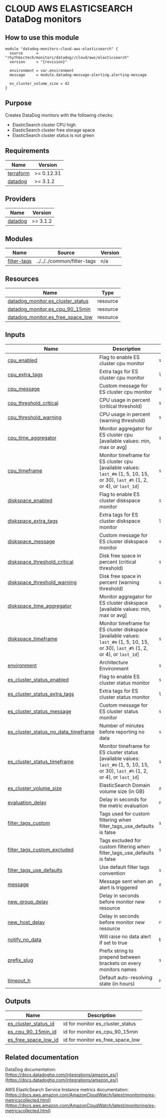 # CLOUD AWS ELASTICSEARCH DataDog monitors

## How to use this module

```hcl
module "datadog-monitors-cloud-aws-elasticsearch" {
  source      = "rhythmictech/monitors/datadog//cloud/aws/elasticsearch"
  version     = "{revision}"

  environment = var.environment
  message     = module.datadog-message-alerting.alerting-message

  es_cluster_volume_size = 42
}

```

## Purpose

Creates DataDog monitors with the following checks:

- ElasticSearch cluster CPU high
- ElasticSearch cluster free storage space
- ElasticSearch cluster status is not green

<!-- BEGIN_TF_DOCS -->
## Requirements

| Name | Version |
|------|---------|
| <a name="requirement_terraform"></a> [terraform](#requirement\_terraform) | >= 0.12.31 |
| <a name="requirement_datadog"></a> [datadog](#requirement\_datadog) | >= 3.1.2 |

## Providers

| Name | Version |
|------|---------|
| <a name="provider_datadog"></a> [datadog](#provider\_datadog) | >= 3.1.2 |

## Modules

| Name | Source | Version |
|------|--------|---------|
| <a name="module_filter-tags"></a> [filter-tags](#module\_filter-tags) | ../../../common/filter-tags | n/a |

## Resources

| Name | Type |
|------|------|
| [datadog_monitor.es_cluster_status](https://registry.terraform.io/providers/DataDog/datadog/latest/docs/resources/monitor) | resource |
| [datadog_monitor.es_cpu_90_15min](https://registry.terraform.io/providers/DataDog/datadog/latest/docs/resources/monitor) | resource |
| [datadog_monitor.es_free_space_low](https://registry.terraform.io/providers/DataDog/datadog/latest/docs/resources/monitor) | resource |

## Inputs

| Name | Description | Type | Default | Required |
|------|-------------|------|---------|:--------:|
| <a name="input_cpu_enabled"></a> [cpu\_enabled](#input\_cpu\_enabled) | Flag to enable ES cluster cpu monitor | `string` | `"true"` | no |
| <a name="input_cpu_extra_tags"></a> [cpu\_extra\_tags](#input\_cpu\_extra\_tags) | Extra tags for ES cluster cpu monitor | `list(string)` | `[]` | no |
| <a name="input_cpu_message"></a> [cpu\_message](#input\_cpu\_message) | Custom message for ES cluster cpu monitor | `string` | `""` | no |
| <a name="input_cpu_threshold_critical"></a> [cpu\_threshold\_critical](#input\_cpu\_threshold\_critical) | CPU usage in percent (critical threshold) | `string` | `"90"` | no |
| <a name="input_cpu_threshold_warning"></a> [cpu\_threshold\_warning](#input\_cpu\_threshold\_warning) | CPU usage in percent (warning threshold) | `string` | `"80"` | no |
| <a name="input_cpu_time_aggregator"></a> [cpu\_time\_aggregator](#input\_cpu\_time\_aggregator) | Monitor aggregator for ES cluster cpu [available values: min, max or avg] | `string` | `"min"` | no |
| <a name="input_cpu_timeframe"></a> [cpu\_timeframe](#input\_cpu\_timeframe) | Monitor timeframe for ES cluster cpu [available values: `last_#m` (1, 5, 10, 15, or 30), `last_#h` (1, 2, or 4), or `last_1d`] | `string` | `"last_15m"` | no |
| <a name="input_diskspace_enabled"></a> [diskspace\_enabled](#input\_diskspace\_enabled) | Flag to enable ES cluster diskspace monitor | `string` | `"true"` | no |
| <a name="input_diskspace_extra_tags"></a> [diskspace\_extra\_tags](#input\_diskspace\_extra\_tags) | Extra tags for ES cluster diskspace monitor | `list(string)` | `[]` | no |
| <a name="input_diskspace_message"></a> [diskspace\_message](#input\_diskspace\_message) | Custom message for ES cluster diskspace monitor | `string` | `""` | no |
| <a name="input_diskspace_threshold_critical"></a> [diskspace\_threshold\_critical](#input\_diskspace\_threshold\_critical) | Disk free space in percent (critical threshold) | `string` | `"10"` | no |
| <a name="input_diskspace_threshold_warning"></a> [diskspace\_threshold\_warning](#input\_diskspace\_threshold\_warning) | Disk free space in percent (warning threshold) | `string` | `"20"` | no |
| <a name="input_diskspace_time_aggregator"></a> [diskspace\_time\_aggregator](#input\_diskspace\_time\_aggregator) | Monitor aggregator for ES cluster diskspace [available values: min, max or avg] | `string` | `"max"` | no |
| <a name="input_diskspace_timeframe"></a> [diskspace\_timeframe](#input\_diskspace\_timeframe) | Monitor timeframe for ES cluster diskspace [available values: `last_#m` (1, 5, 10, 15, or 30), `last_#h` (1, 2, or 4), or `last_1d`] | `string` | `"last_15m"` | no |
| <a name="input_environment"></a> [environment](#input\_environment) | Architecture Environment | `string` | n/a | yes |
| <a name="input_es_cluster_status_enabled"></a> [es\_cluster\_status\_enabled](#input\_es\_cluster\_status\_enabled) | Flag to enable ES cluster status monitor | `string` | `"true"` | no |
| <a name="input_es_cluster_status_extra_tags"></a> [es\_cluster\_status\_extra\_tags](#input\_es\_cluster\_status\_extra\_tags) | Extra tags for ES cluster status monitor | `list(string)` | `[]` | no |
| <a name="input_es_cluster_status_message"></a> [es\_cluster\_status\_message](#input\_es\_cluster\_status\_message) | Custom message for ES cluster status monitor | `string` | `""` | no |
| <a name="input_es_cluster_status_no_data_timeframe"></a> [es\_cluster\_status\_no\_data\_timeframe](#input\_es\_cluster\_status\_no\_data\_timeframe) | Number of minutes before reporting no data | `string` | `60` | no |
| <a name="input_es_cluster_status_timeframe"></a> [es\_cluster\_status\_timeframe](#input\_es\_cluster\_status\_timeframe) | Monitor timeframe for ES cluster status [available values: `last_#m` (1, 5, 10, 15, or 30), `last_#h` (1, 2, or 4), or `last_1d`] | `string` | `"last_30m"` | no |
| <a name="input_es_cluster_volume_size"></a> [es\_cluster\_volume\_size](#input\_es\_cluster\_volume\_size) | ElasticSearch Domain volume size (in GB) | `any` | n/a | yes |
| <a name="input_evaluation_delay"></a> [evaluation\_delay](#input\_evaluation\_delay) | Delay in seconds for the metric evaluation | `number` | `900` | no |
| <a name="input_filter_tags_custom"></a> [filter\_tags\_custom](#input\_filter\_tags\_custom) | Tags used for custom filtering when filter\_tags\_use\_defaults is false | `string` | `"*"` | no |
| <a name="input_filter_tags_custom_excluded"></a> [filter\_tags\_custom\_excluded](#input\_filter\_tags\_custom\_excluded) | Tags excluded for custom filtering when filter\_tags\_use\_defaults is false | `string` | `""` | no |
| <a name="input_filter_tags_use_defaults"></a> [filter\_tags\_use\_defaults](#input\_filter\_tags\_use\_defaults) | Use default filter tags convention | `string` | `"true"` | no |
| <a name="input_message"></a> [message](#input\_message) | Message sent when an alert is triggered | `any` | n/a | yes |
| <a name="input_new_group_delay"></a> [new\_group\_delay](#input\_new\_group\_delay) | Delay in seconds before monitor new resource | `number` | `300` | no |
| <a name="input_new_host_delay"></a> [new\_host\_delay](#input\_new\_host\_delay) | Delay in seconds before monitor new resource | `number` | `300` | no |
| <a name="input_notify_no_data"></a> [notify\_no\_data](#input\_notify\_no\_data) | Will raise no data alert if set to true | `bool` | `true` | no |
| <a name="input_prefix_slug"></a> [prefix\_slug](#input\_prefix\_slug) | Prefix string to prepend between brackets on every monitors names | `string` | `""` | no |
| <a name="input_timeout_h"></a> [timeout\_h](#input\_timeout\_h) | Default auto-resolving state (in hours) | `number` | `0` | no |

## Outputs

| Name | Description |
|------|-------------|
| <a name="output_es_cluster_status_id"></a> [es\_cluster\_status\_id](#output\_es\_cluster\_status\_id) | id for monitor es\_cluster\_status |
| <a name="output_es_cpu_90_15min_id"></a> [es\_cpu\_90\_15min\_id](#output\_es\_cpu\_90\_15min\_id) | id for monitor es\_cpu\_90\_15min |
| <a name="output_es_free_space_low_id"></a> [es\_free\_space\_low\_id](#output\_es\_free\_space\_low\_id) | id for monitor es\_free\_space\_low |
<!-- END_TF_DOCS -->
## Related documentation

DataDog documentation: [https://docs.datadoghq.com/integrations/amazon_es/](https://docs.datadoghq.com/integrations/amazon_es/)

AWS ElasticSearch Service Instance metrics documentation: [https://docs.aws.amazon.com/AmazonCloudWatch/latest/monitoring/es-metricscollected.html](https://docs.aws.amazon.com/AmazonCloudWatch/latest/monitoring/es-metricscollected.html)
